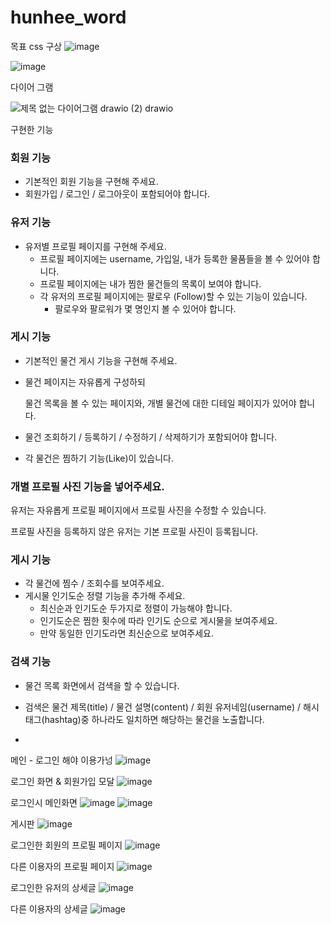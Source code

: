 # hunhee_word
목표 css 구상 
![image](https://github.com/hunhee92/hunhee_word/assets/159861490/bebf2380-0c3d-424d-87ea-5b59c47bd2d0)

![image](https://github.com/hunhee92/hunhee_word/assets/159861490/84eb8374-9286-40ac-a9d5-a2f54a0effc8)

다이어 그램

![제목 없는 다이어그램 drawio (2) drawio](https://github.com/hunhee92/hunhee_word/assets/159861490/796616b2-f543-4bf4-87bc-864f31a58e61)




구현한 기능
### 회원 기능

- 기본적인 회원 기능을 구현해 주세요.
- 회원가입 / 로그인 / 로그아웃이 포함되어야 합니다.

### 유저 기능

- 유저별 프로필 페이지를 구현해 주세요.
    - 프로필 페이지에는 username, 가입일, 내가 등록한 물품들을 볼 수 있어야 합니다.
    - 프로필 페이지에는 내가 찜한 물건들의 목록이 보여야 합니다.
    - 각 유저의 프로필 페이지에는 팔로우 (Follow)할 수 있는 기능이 있습니다.
        - 팔로우와 팔로워가 몇 명인지 볼 수 있어야 합니다.

### 게시 기능

- 기본적인 물건 게시 기능을 구현해 주세요.
- 물건 페이지는 자유롭게 구성하되
    
    물건 목록을 볼 수 있는 페이지와, 개별 물건에 대한 디테일 페이지가 있어야 합니다.
    
- 물건 조회하기 / 등록하기 / 수정하기 / 삭제하기가 포함되어야 합니다.
- 각 물건은 찜하기 기능(Like)이 있습니다.

### 개별 프로필 사진 기능을 넣어주세요.
    
  유저는 자유롭게 프로필 페이지에서 프로필 사진을 수정할 수 있습니다.
    
  프로필 사진을 등록하지 않은 유저는 기본 프로필 사진이 등록됩니다.

### 게시 기능
- 각 물건에 찜수 / 조회수를 보여주세요.
- 게시물 인기도순 정렬 기능을 추가해 주세요.
    - 최신순과 인기도순 두가지로 정렬이 가능해야 합니다.
    - 인기도순은 찜한 횟수에 따라 인기도 순으로 게시물을 보여주세요.
    - 만약 동일한 인기도라면 최신순으로 보여주세요.
 
### 검색 기능

- 물건 목록 화면에서 검색을 할 수 있습니다.
- 검색은 물건 제목(title) / 물건 설명(content) / 회원 유저네임(username) / 해시태그(hashtag)중 하나라도 일치하면 해당하는 물건을 노출합니다.

- 
메인 - 로그인 해야 이용가넝 
![image](https://github.com/hunhee92/hunhee_word/assets/159861490/9d001cd9-f56e-41a2-81b2-16cd5f05529a)

로그인 화면 & 회원가입 모달
![image](https://github.com/hunhee92/hunhee_word/assets/159861490/9a6cb47d-50fb-42e5-80f8-7d05d1e37b67)

로그인시 메인화면 
![image](https://github.com/hunhee92/hunhee_word/assets/159861490/b8bb3b2f-2d9d-4f79-830d-59ca2e3a5b24)
![image](https://github.com/hunhee92/hunhee_word/assets/159861490/ba0e4268-5e00-49ce-a25b-55fd2b99fb52)

게시판
![image](https://github.com/hunhee92/hunhee_word/assets/159861490/9e81e3e9-c6ec-4c73-b665-5d989261d820)

로그인한 회원의 프로필 페이지
![image](https://github.com/hunhee92/hunhee_word/assets/159861490/21daf56c-9575-4da5-9d0b-b27c1e0ba25f)

다른 이용자의 프로필 페이지
![image](https://github.com/hunhee92/hunhee_word/assets/159861490/065b2bac-839d-479d-828c-fb8e67f52a12)

로그인한 유저의 상세글 
![image](https://github.com/hunhee92/hunhee_word/assets/159861490/96952a82-ee39-431c-a59b-fb3fe8cfc07a)

다른 이용자의 상세글
![image](https://github.com/hunhee92/hunhee_word/assets/159861490/db43248e-8361-46b6-b5d5-9a7a3f248da8)















